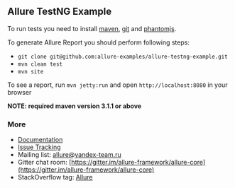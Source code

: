[phantomjs]: http://phantomjs.org/download.html
[maven]: http://maven.apache.org/
[git]: http://git-scm.com/

## Allure TestNG Example

To run tests you need to install [maven][maven], [git][git] and [phantomjs][phantomjs].

To generate Allure Report you should perform following steps:

* `git clone git@github.com:allure-examples/allure-testng-example.git`
* `mvn clean test`
* `mvn site`

To see a report, run `mvn jetty:run` and open `http://localhost:8080` in your browser

**NOTE: required maven version 3.1.1 or above**

### More

* [Documentation](https://github.com/allure-framework/allure-core/wiki)
* [Issue Tracking](https://github.com/allure-framework/allure-core/issues?labels=&milestone=&page=1&state=open)
* Mailing list: [allure@yandex-team.ru](mailto:allure@yandex-team.ru)
* Gitter chat room: [https://gitter.im/allure-framework/allure-core](https://gitter.im/allure-framework/allure-core)
* StackOverflow tag: [Allure](http://stackoverflow.com/questions/tagged/allure)

